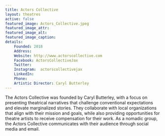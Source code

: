 ```yaml
---
title: Actors Collective
layout: theatres
active: false
featured_image: Actors_Collective.jpeg
featured_image_attr:
featured_image_alt:
featured_image_caption:
details:
    Founded: 2018
    Address: 
    Website: http://www.actorscollective.com
    Facebook: ActorsCollectiveJax
    Twitter: 
    Instagram: 	actorscollectivejax
    LinkedIn: 
    Phone: 	
    Artistic Director: Caryl Butterley
---
```

The Actors Collective was founded by Caryl Butterley, with a focus on presenting theatrical narratives that challenge conventional expectations and elevate marginalized stories. They collaborate with local organizations that align with their mission and goals, while also providing opportunities for theatre artists to receive compensation for their work. As a nomadic group, the Actors Collective communicates with their audience through social media and email.